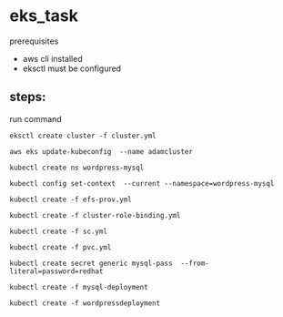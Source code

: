 # eks_task

prerequisites
- aws cli installed
- eksctl must be configured
## steps:
run command
```
eksctl create cluster -f cluster.yml
```
```
aws eks update-kubeconfig  --name adamcluster
```
```
kubectl create ns wordpress-mysql
```
```
kubectl config set-context  --current --namespace=wordpress-mysql
```
```
kubectl create -f efs-prov.yml
```
```
kubectl create -f cluster-role-binding.yml
```
```
kubectl create -f sc.yml
```
```
kubectl create -f pvc.yml
```
```
kubectl create secret generic mysql-pass  --from-literal=password=redhat
```
```
kubectl create -f mysql-deployment
```
```
kubectl create -f wordpressdeployment
```
